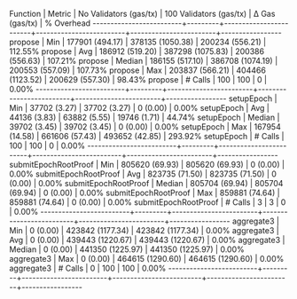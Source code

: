 Function                 | Metric  | No Validators (gas/tx) | 100 Validators (gas/tx) |         Δ Gas (gas/tx) |   % Overhead
-------------------------+---------+------------------------+-------------------------+------------------------+-----------------
propose                  | Min     |     177901 (494.17)    |      378135 (1050.38)   |     200234 (556.21)    |     112.55%
propose                  | Avg     |     186912 (519.20)    |      387298 (1075.83)   |     200386 (556.63)    |     107.21%
propose                  | Median  |     186155 (517.10)    |      386708 (1074.19)   |     200553 (557.09)    |     107.73%
propose                  | Max     |     203837 (566.21)    |      404466 (1123.52)   |     200629 (557.30)    |      98.43%
propose                  | # Calls |                    100 |                     100 |                      0 |       0.00%
-------------------------+---------+------------------------+-------------------------+------------------------+-----------------
setupEpoch               | Min     |      37702 (3.27)      |       37702 (3.27)      |          0 (0.00)      |       0.00%
setupEpoch               | Avg     |      44136 (3.83)      |       63882 (5.55)      |      19746 (1.71)      |      44.74%
setupEpoch               | Median  |      39702 (3.45)      |       39702 (3.45)      |          0 (0.00)      |       0.00%
setupEpoch               | Max     |     167954 (14.58)     |      661606 (57.43)     |     493652 (42.85)     |     293.92%
setupEpoch               | # Calls |                    100 |                     100 |                      0 |       0.00%
-------------------------+---------+------------------------+-------------------------+------------------------+-----------------
submitEpochRootProof     | Min     |     805620 (69.93)     |      805620 (69.93)     |          0 (0.00)      |       0.00%
submitEpochRootProof     | Avg     |     823735 (71.50)     |      823735 (71.50)     |          0 (0.00)      |       0.00%
submitEpochRootProof     | Median  |     805704 (69.94)     |      805704 (69.94)     |          0 (0.00)      |       0.00%
submitEpochRootProof     | Max     |     859881 (74.64)     |      859881 (74.64)     |          0 (0.00)      |       0.00%
submitEpochRootProof     | # Calls |                      3 |                       3 |                      0 |       0.00%
-------------------------+---------+------------------------+-------------------------+------------------------+-----------------
aggregate3               | Min     |          0 (0.00)      |      423842 (1177.34)   |     423842 (1177.34)   |       0.00%
aggregate3               | Avg     |          0 (0.00)      |      439443 (1220.67)   |     439443 (1220.67)   |       0.00%
aggregate3               | Median  |          0 (0.00)      |      441350 (1225.97)   |     441350 (1225.97)   |       0.00%
aggregate3               | Max     |          0 (0.00)      |      464615 (1290.60)   |     464615 (1290.60)   |       0.00%
aggregate3               | # Calls |                      0 |                     100 |                    100 |       0.00%
-------------------------+---------+------------------------+-------------------------+------------------------+-----------------
